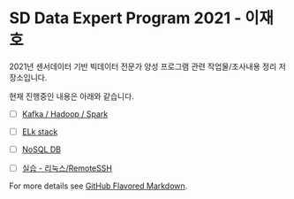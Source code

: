 # SD Data Expert Program 2021 - 이재호

2021년 센서데이터 기반 빅데이터 전문가 양성 프로그램 관련 작업물/조사내용 정리 저장소입니다.

현재 진행중인 내용은 아래와 같습니다.

- [ ] [Kafka / Hadoop / Spark](KHS/intro.md)
- [ ] [ELk stack](ELK/intro.md)
- [ ] [NoSQL DB](NoSQL/intro.md)

- [ ] [실습 - 리눅스/RemoteSSH](Practices/1_linux.md)

For more details see [GitHub Flavored Markdown](https://guides.github.com/features/mastering-markdown/).
